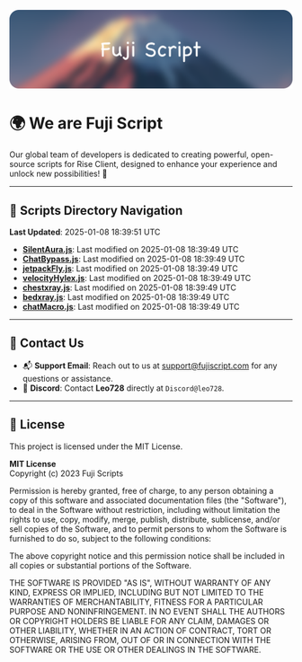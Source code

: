 ![Banner](.github/b.webp)

# 🌍 **We are Fuji Script**

Our global team of developers is dedicated to creating powerful, open-source scripts for Rise Client, designed to enhance your experience and unlock new possibilities! 🌟

---
<!-- SCRIPTS_NAVIGATION_START -->
## 📂 **Scripts Directory Navigation**

**Last Updated**: 2025-01-08 18:39:51 UTC

- **[SilentAura.js](scripts/SilentAura.js)**: Last modified on 2025-01-08 18:39:49 UTC
- **[ChatBypass.js](scripts/ChatBypass.js)**: Last modified on 2025-01-08 18:39:49 UTC
- **[jetpackFly.js](scripts/jetpackFly.js)**: Last modified on 2025-01-08 18:39:49 UTC
- **[velocityHylex.js](scripts/velocityHylex.js)**: Last modified on 2025-01-08 18:39:49 UTC
- **[chestxray.js](scripts/chestxray.js)**: Last modified on 2025-01-08 18:39:49 UTC
- **[bedxray.js](scripts/bedxray.js)**: Last modified on 2025-01-08 18:39:49 UTC
- **[chatMacro.js](scripts/chatMacro.js)**: Last modified on 2025-01-08 18:39:49 UTC

<!-- SCRIPTS_NAVIGATION_END -->

---

## 💬 **Contact Us**  
- 📬 **Support Email**: Reach out to us at [support@fujiscript.com](mailto:support@fujiscript.com) for any questions or assistance.  
- 💬 **Discord**: Contact **Leo728** directly at `Discord@leo728`.

---

## 📜 **License**

This project is licensed under the MIT License.  

**MIT License**  
Copyright (c) 2023 Fuji Scripts  

Permission is hereby granted, free of charge, to any person obtaining a copy of this software and associated documentation files (the "Software"), to deal in the Software without restriction, including without limitation the rights to use, copy, modify, merge, publish, distribute, sublicense, and/or sell copies of the Software, and to permit persons to whom the Software is furnished to do so, subject to the following conditions:  

The above copyright notice and this permission notice shall be included in all copies or substantial portions of the Software.  

THE SOFTWARE IS PROVIDED "AS IS", WITHOUT WARRANTY OF ANY KIND, EXPRESS OR IMPLIED, INCLUDING BUT NOT LIMITED TO THE WARRANTIES OF MERCHANTABILITY, FITNESS FOR A PARTICULAR PURPOSE AND NONINFRINGEMENT. IN NO EVENT SHALL THE AUTHORS OR COPYRIGHT HOLDERS BE LIABLE FOR ANY CLAIM, DAMAGES OR OTHER LIABILITY, WHETHER IN AN ACTION OF CONTRACT, TORT OR OTHERWISE, ARISING FROM, OUT OF OR IN CONNECTION WITH THE SOFTWARE OR THE USE OR OTHER DEALINGS IN THE SOFTWARE.  
